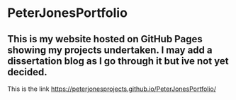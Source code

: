 # PeterJonesPortfolio

## This is my website hosted on GitHub Pages showing my projects undertaken. I may add a dissertation blog as I go through it but ive not yet decided.

This is the link https://peterjonesprojects.github.io/PeterJonesPortfolio/
